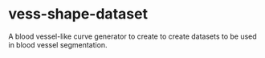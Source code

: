 # vess-shape-dataset
A blood vessel-like curve generator to create to create datasets to be used in blood vessel segmentation. 
